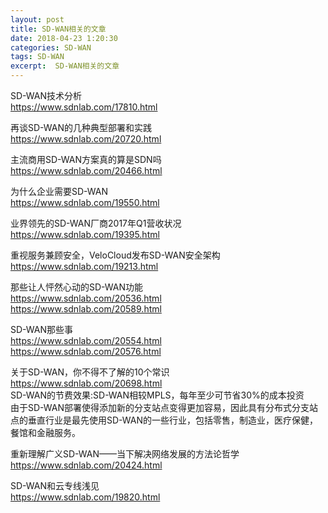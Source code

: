```yaml
---
layout: post
title: SD-WAN相关的文章
date: 2018-04-23 1:20:30
categories: SD-WAN
tags: SD-WAN
excerpt:  SD-WAN相关的文章
---
```


SD-WAN技术分析  
<https://www.sdnlab.com/17810.html>


再谈SD-WAN的几种典型部署和实践  
<https://www.sdnlab.com/20720.html>


主流商用SD-WAN方案真的算是SDN吗  
<https://www.sdnlab.com/20466.html>


为什么企业需要SD-WAN  
<https://www.sdnlab.com/19550.html>


业界领先的SD-WAN厂商2017年Q1营收状况  
<https://www.sdnlab.com/19395.html>


重视服务兼顾安全，VeloCloud发布SD-WAN安全架构  
<https://www.sdnlab.com/19213.html>


那些让人怦然心动的SD-WAN功能  
<https://www.sdnlab.com/20536.html>  
<https://www.sdnlab.com/20589.html>

SD-WAN那些事  
<https://www.sdnlab.com/20554.html>  
<https://www.sdnlab.com/20576.html>

关于SD-WAN，你不得不了解的10个常识  
<https://www.sdnlab.com/20698.html>  
SD-WAN的节费效果:SD-WAN相较MPLS，每年至少可节省30%的成本投资  
由于SD-WAN部署使得添加新的分支站点变得更加容易，因此具有分布式分支站点的垂直行业是最先使用SD-WAN的一些行业，包括零售，制造业，医疗保健，餐馆和金融服务。

重新理解广义SD-WAN——当下解决网络发展的方法论哲学  
<https://www.sdnlab.com/20424.html>

SD-WAN和云专线浅见  
<https://www.sdnlab.com/19820.html>

